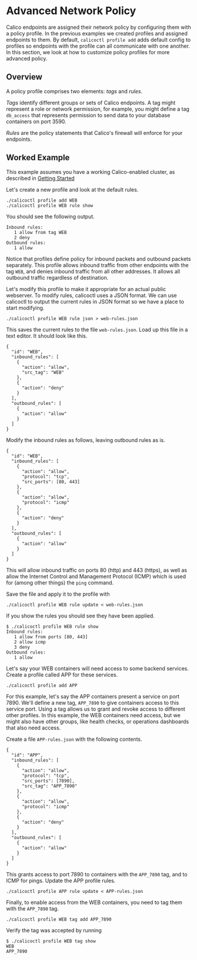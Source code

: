  # Advanced Network Policy

Calico endpoints are assigned their network policy by configuring them with a policy profile.  In the previous examples we created profiles and assigned endpoints to them.  By default, `calicoctl profile add` adds default config to profiles so endpoints with the profile can all communicate with one another.  In this section, we look at how to customize policy profiles for more advanced policy.

## Overview

A policy profile comprises two elements: *tags* and *rules*.  

*Tags* identify different groups or sets of Calico endpoints.  A tag might represent a role or network permission, for example, you might define a tag `db_access` that represents permission to send data to your database containers on port 3590.

*Rules* are the policy statements that Calico's firewall will enforce for your endpoints.

## Worked Example

This example assumes you have a working Calico-enabled cluster, as described in [Getting Started](/GettingStarted.md)

Let's create a new profile and look at the default rules.

    ./calicoctl profile add WEB
    ./calicoctl profile WEB rule show

You should see the following output.

    Inbound rules:
       1 allow from tag WEB 
       2 deny
    Outbound rules:
       1 allow

Notice that profiles define policy for inbound packets and outbound packets separately.  This profile allows inbound traffic from other endpoints with the tag `WEB`, and denies inbound traffic from all other addresses.  It allows all outbound traffic regardless of destination.

Let's modify this profile to make it appropriate for an actual public webserver.  To modify rules, calicoctl uses a JSON format.  We can use calicoctl to output the current rules in JSON format so we have a place to start modifying.

    ./calicoctl profile WEB rule json > web-rules.json

This saves the current rules to the file `web-rules.json`.  Load up this file in a text editor.  It should look like this.

    {
      "id": "WEB", 
      "inbound_rules": [
        {
          "action": "allow", 
          "src_tag": "WEB"
        }, 
        {
          "action": "deny"
        }
      ], 
      "outbound_rules": [
        {
          "action": "allow"
        }
      ]
    }

Modify the inbound rules as follows, leaving outbound rules as is.

    {
      "id": "WEB", 
      "inbound_rules": [
        {
          "action": "allow", 
          "protocol": "tcp",
          "src_ports": [80, 443]
        }, 
        {
          "action": "allow", 
          "protocol": "icmp"
        }, 
        {
          "action": "deny"
        }
      ], 
      "outbound_rules": [
        {
          "action": "allow"
        }
      ]
    }

This will allow inbound traffic on ports 80 (http) and 443 (https), as well as allow the Internet Control and Management Protocol (ICMP) which is used for (among other things) the `ping` command.

Save the file and apply it to the profile with

    ./calicoctl profile WEB rule update < web-rules.json

If you show the rules you should see they have been applied.

    $ ./calicoctl profile WEB rule show
    Inbound rules:
       1 allow from ports [80, 443]
       2 allow icmp
       3 deny
    Outbound rules:
       1 allow

Let's say your WEB containers will need access to some backend services.  Create a profile called APP for these services.

    ./calicoctl profile add APP

For this example, let's say the APP containers present a service on port 7890.  We'll define a new tag, `APP_7890` to give containers access to this service port.  Using a tag allows us to grant and revoke access to different other profiles.  In this example, the WEB containers need access, but we might also have other groups, like health checks, or operations dashboards that also need access.

Create a file `APP-rules.json` with the following contents.

    {
      "id": "APP", 
      "inbound_rules": [
        {
          "action": "allow",
          "protocol": "tcp", 
          "src_ports": [7890],
          "src_tag": "APP_7890"
        }, 
        {
          "action": "allow", 
          "protocol": "icmp"
        }, 
        {
          "action": "deny"
        }
      ], 
      "outbound_rules": [
        {
          "action": "allow"
        }
      ]
    }

This grants access to port 7890 to containers with the `APP_7890` tag, and to ICMP for pings.  Update the APP profile rules.

    ./calicoctl profile APP rule update < APP-rules.json

Finally, to enable access from the WEB containers, you need to tag them with the `APP_7890` tag.

    ./calicoctl profile WEB tag add APP_7890

Verify the tag was accepted by running

    $ ./calicoctl profile WEB tag show
    WEB
    APP_7890


